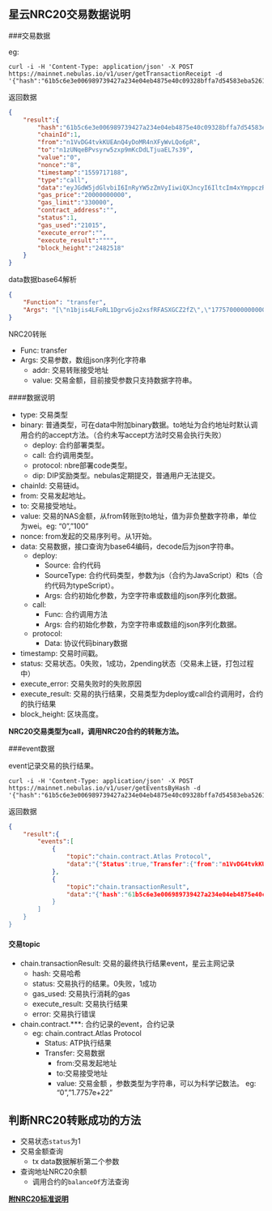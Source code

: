 ## 星云NRC20交易数据说明


###交易数据

eg:

```
curl -i -H 'Content-Type: application/json' -X POST https://mainnet.nebulas.io/v1/user/getTransactionReceipt -d '{"hash":"61b5c6e3e006989739427a234e04eb4875e40c09328bffa7d54583eba5261a3b"}'
```

返回数据

```json
{
    "result":{
        "hash":"61b5c6e3e006989739427a234e04eb4875e40c09328bffa7d54583eba5261a3b",
        "chainId":1,
        "from":"n1VvDG4tvkKUEAnQ4yDoMR4nXFyWvLQo6pR",
        "to":"n1zUNqeBPvsyrw5zxp9mKcDdLTjuaEL7s39",
        "value":"0",
        "nonce":"8",
        "timestamp":"1559717188",
        "type":"call",
        "data":"eyJGdW5jdGlvbiI6InRyYW5zZmVyIiwiQXJncyI6IltcIm4xYmppczRMRm9STDFEZ3J2R2pvMnhzZlJGQVNYR0NaMmZaXCIsXCIxNzc1NzAwMDAwMDAwMDAwMDAwMDAwMFwiXSJ9",
        "gas_price":"20000000000",
        "gas_limit":"330000",
        "contract_address":"",
        "status":1,
        "gas_used":"21015",
        "execute_error":"",
        "execute_result":"""",
        "block_height":"2482518"
    }
}
```

data数据base64解析

```json
{
    "Function": "transfer",
    "Args": "[\"n1bjis4LFoRL1DgrvGjo2xsfRFASXGCZ2fZ\",\"17757000000000000000000\"]"
}
```

NRC20转账

- Func: transfer
- Args: 交易参数，数组json序列化字符串
	- addr: 交易转账接受地址
	- value: 交易金额，目前接受参数只支持数据字符串。

####数据说明

- type: 交易类型
 - binary: 普通类型，可在data中附加binary数据。to地址为合约地址时默认调用合约的accept方法。（合约未写accept方法时交易会执行失败）
	- deploy: 合约部署类型。
	- call: 合约调用类型。
	- protocol: nbre部署code类型。
	- dip: DIP奖励类型。nebulas定期提交，普通用户无法提交。
- chainId: 交易链id。
- from: 交易发起地址。
- to: 交易接受地址。
- value: 交易的NAS金额，从from转账到to地址，值为非负整数字符串，单位为wei。eg: “0”,”100”
- nonce: from发起的交易序列号。从1开始。
- data: 交易数据，接口查询为base64编码，decode后为json字符串。
	- deploy: 
		- Source: 合约代码
		- SourceType: 合约代码类型，参数为js（合约为JavaScript）和ts（合约代码为typeScript）。
		- Args: 合约初始化参数，为空字符串或数组的json序列化数据。
	- call:
		- Func: 合约调用方法
		- Args: 合约初始化参数，为空字符串或数组的json序列化数据。
	- protocol: 
		- Data: 协议代码binary数据	
- timestamp: 交易时间戳。
- status: 交易状态。0失败，1成功，2pending状态（交易未上链，打包过程中）
- execute_error: 交易失败时的失败原因
- execute_result: 交易的执行结果，交易类型为deploy或call合约调用时，合约的执行结果
- block_height: 区块高度。

**NRC20交易类型为call，调用NRC20合约的转账方法。**

###event数据

 event记录交易的执行结果。

```
curl -i -H 'Content-Type: application/json' -X POST https://mainnet.nebulas.io/v1/user/getEventsByHash -d '{"hash":"61b5c6e3e006989739427a234e04eb4875e40c09328bffa7d54583eba5261a3b"}'
```

返回数据

```json
{
    "result":{
        "events":[
            {
                "topic":"chain.contract.Atlas Protocol",
                "data":"{"Status":true,"Transfer":{"from":"n1VvDG4tvkKUEAnQ4yDoMR4nXFyWvLQo6pR","to":"n1bjis4LFoRL1DgrvGjo2xsfRFASXGCZ2fZ","value":"1.7757e+22"}}"
            },
            {
                "topic":"chain.transactionResult",
                "data":"{"hash":"61b5c6e3e006989739427a234e04eb4875e40c09328bffa7d54583eba5261a3b","status":1,"gas_used":"21015","error":"","execute_result":"\"\""}"
            }
        ]
    }
}
```

#### 交易topic
	
- chain.transactionResult: 交易的最终执行结果event，星云主网记录
	- hash: 交易哈希
	- status: 交易执行的结果。0失败，1成功
	- gas_used: 交易执行消耗的gas
	- execute_result: 交易执行结果
	- error: 交易执行错误
- chain.contract.***: 合约记录的event，合约记录
	- eg: chain.contract.Atlas Protocol
		- Status: ATP执行结果
		- Transfer: 交易数据
			- from:交易发起地址
			- to:交易接受地址
			- value: 交易金额 ，参数类型为字符串，可以为科学记数法。
					eg: “0”,”1.7757e+22”
					
					
## 判断NRC20转账成功的方法

- 交易状态`status`为1
- 交易金额查询
	- tx data数据解析第二个参数
- 查询地址NRC20余额
	- 调用合约的`balanceOf`方法查询

**[附NRC20标准说明](https://github.com/nebulasio/wiki/blob/master/NRC20.md)**
 